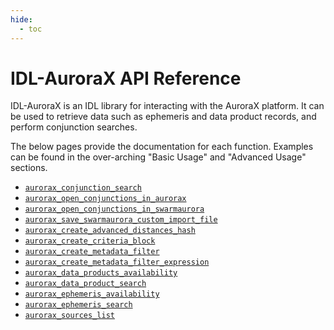 ```yaml
---
hide:
  - toc
---
```


# IDL-AuroraX API Reference

IDL-AuroraX is an IDL library for interacting with the AuroraX platform. It can be used to retrieve data such as ephemeris and data product records, and perform conjunction searches.

The below pages provide the documentation for each function. Examples can be found in the over-arching "Basic Usage" and "Advanced Usage" sections.

- [`aurorax_conjunction_search`](/code/idlaurorax_api_reference/conjunctions/search/)
- [`aurorax_open_conjunctions_in_aurorax`](/code/idlaurorax_api_reference/conjunctions/open_in_aurorax/)
- [`aurorax_open_conjunctions_in_swarmaurora`](/code/idlaurorax_api_reference/conjunctions/open_in_swarmaurora/)
- [`aurorax_save_swarmaurora_custom_import_file`](/code/idlaurorax_api_reference/conjunctions/save_swarmaurora_import_file/)
- [`aurorax_create_advanced_distances_hash`](/code/idlaurorax_api_reference/conjunctions/create_advanced_distances/)
- [`aurorax_create_criteria_block`](/code/idlaurorax_api_reference/conjunctions/create_criteria_block/)
- [`aurorax_create_metadata_filter`](/code/idlaurorax_api_reference/metadata_filters/create_metadata_filter/)
- [`aurorax_create_metadata_filter_expression`](/code/idlaurorax_api_reference/metadata_filters/create_expression/)
- [`aurorax_data_products_availability`](/code/idlaurorax_api_reference/availability/data_products/)
- [`aurorax_data_product_search`](/code/idlaurorax_api_reference/data_products/search/)
- [`aurorax_ephemeris_availability`](/code/idlaurorax_api_reference/availability/ephemeris/)
- [`aurorax_ephemeris_search`](/code/idlaurorax_api_reference/ephemeris/search/)
- [`aurorax_sources_list`](/code/idlaurorax_api_reference/sources/list/)
